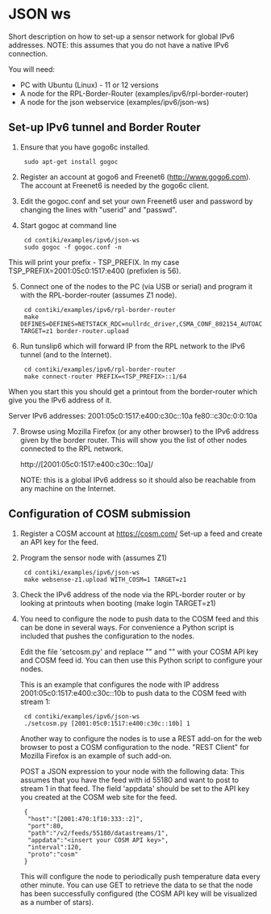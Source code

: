 JSON ws
=======

Short description on how to set-up a sensor network for global IPv6 addresses.
NOTE: this assumes that you do not have a native IPv6 connection.

You will need:

- PC with Ubuntu (Linux) - 11 or 12 versions
- A node for the RPL-Border-Router (examples/ipv6/rpl-border-router)
- A node for the json webservice (examples/ipv6/json-ws)

Set-up IPv6 tunnel and Border Router
------------------------------------
1. Ensure that you have gogo6c installed.

        sudo apt-get install gogoc

2. Register an account at gogo6 and Freenet6 (http://www.gogo6.com).
   The account at Freenet6 is needed by the gogo6c client.

3. Edit the gogoc.conf and set your own Freenet6 user and password by
   changing the lines with "userid" and "passwd".

4. Start gogoc at command line

        cd contiki/examples/ipv6/json-ws
        sudo gogoc -f gogoc.conf -n

This will print your prefix - TSP_PREFIX.  In my case
TSP_PREFIX=2001:05c0:1517:e400 (prefixlen is 56).

5. Connect one of the nodes to the PC (via USB or serial) and program
   it with the RPL-border-router (assumes Z1 node).

        cd contiki/examples/ipv6/rpl-border-router
        make DEFINES=DEFINES=NETSTACK_RDC=nullrdc_driver,CSMA_CONF_802154_AUTOACK=1 TARGET=z1 border-router.upload

6. Run tunslip6 which will forward IP from the RPL network to the IPv6 tunnel
   (and to the Internet).

        cd contiki/examples/ipv6/rpl-border-router
        make connect-router PREFIX=<TSP_PREFIX>::1/64

When you start this you should get a printout from the border-router
which give you the IPv6 address of it.

Server IPv6 addresses:
 2001:05c0:1517:e400:c30c::10a
 fe80::c30c:0:0:10a

7. Browse using Mozilla Firefox (or any other browser) to the IPv6 address
   given by the border router. This will show you the list of other nodes
   connected to the RPL network.

   http://[2001:05c0:1517:e400:c30c::10a]/

   NOTE: this is a global IPv6 address so it should also be reachable from
   any machine on the Internet.

Configuration of COSM submission
--------------------------------
1. Register a COSM account at https://cosm.com/
   Set-up a feed and create an API key for the feed.

2. Program the sensor node with (assumes Z1)

        cd contiki/examples/ipv6/json-ws
        make websense-z1.upload WITH_COSM=1 TARGET=z1

3. Check the IPv6 address of the node via the RPL-border router or by looking
   at printouts when booting (make login TARGET=z1)

4. You need to configure the node to push data to the COSM feed and this can be
   done in several ways. For convenience a Python script is included that
   pushes the configuration to the nodes.

   Edit the file 'setcosm.py' and replace "<your-key>" and "<your-feed>" with
   your COSM API key and COSM feed id. You can then use this Python script to
   configure your nodes.

   This is an example that configures the node with IP address
   2001:05c0:1517:e400:c30c::10b to push data to the COSM feed with stream 1:

        cd contiki/examples/ipv6/json-ws
        ./setcosm.py [2001:05c0:1517:e400:c30c::10b] 1

   Another way to configure the nodes is to use a REST add-on for the web
   browser to post a COSM configuration to the node. "REST Client" for Mozilla
   Firefox is an example of such add-on.

   POST a JSON expression to your node with the following data: This assumes
   that you have the feed with id 55180 and want to post to stream 1 in that
   feed. The field 'appdata' should be set to the API key you created at the
   COSM web site for the feed.

        {
         "host":"[2001:470:1f10:333::2]",
         "port":80,
         "path":"/v2/feeds/55180/datastreams/1",
         "appdata":"<insert your COSM API key>",
         "interval":120,
         "proto":"cosm"
        }

   This will configure the node to periodically push temperature data every
   other minute. You can use GET to retrieve the data to se that the node has
   been successfully configured (the COSM API key will be visualized as a
   number of stars).
